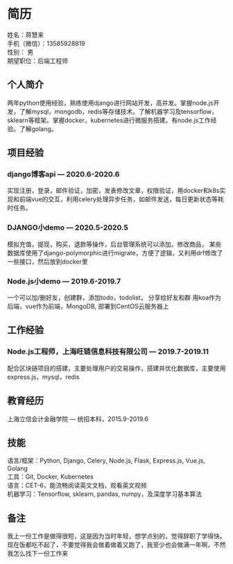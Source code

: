 # 简历
姓名：蒋慧来  
手机（微信）：13585928819  
性别： 男  
期望职位：后端工程师

## 个人简介
两年python使用经验，熟练使用django进行网站开发，高并发。掌握node.js开发，了解mysql，mongodb，redis等存储技术。了解机器学习及tensorflow，sklearn等框架。掌握docker，kubernetes进行微服务搭建。有node.js工作经验。了解golang。

## 项目经验
### django博客api — 2020.6-2020.6
实现注册，登录，邮件验证，加密，发表修改文章，权限验证，用docker和k8s实现和前端vue的交互，利用celery处理异步任务，如邮件发送，每日更新状态等耗时任务。
### DJANGO小demo — 2020.5-2020.5
模拟充值，提现，购买，退款等操作，后台管理系统可以添加，修改商品， 某些数据库使用了django-polymorphic进行migrate，方便了逻辑，又利用drf修改了一些接口，然后放到docker里
### Node.js小demo — 2019.6-2019.7
一个可以加/删好友，创建群，添加todo，todolist， 分享给好友和群 用koa作为后端，vue作为前端，MongoDB,  部署到CentOS云服务器上

## 工作经验
### Node.js工程师，上海旺链信息科技有限公司 — 2019.7-2019.11
配合区块链项目的搭建，主要处理用户的交易操作，搭建并优化数据库，主要使用express.js，mysql，redis

## 教育经历
上海立信会计金融学院 — 统招本科，2015.9-2019.6

## 技能
语言/框架：Python, Django, Celery, Node.js, Flask, Express.js, Vue.js, Golang  
工具：Git, Docker, Kubernetes  
语言：CET-6，能流畅阅读英文文档，观看英文视频  
机器学习：Tensorflow, sklearn, pandas, numpy，及深度学习基本算法  

## 备注
我上一份工作是做得很短，这是因为当时年轻，想学点别的，觉得辞职了学得快。现在饭都吃不起了，不要觉得我会做着做着又跑了，我至少也会做满一年啊，不然我怎么找下一份工作来